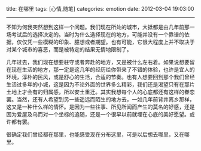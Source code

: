 title: 在哪里
tags: [心情,随笔]
categories: emotion
date: 2012-03-04 19:03:00

---

不知为何我突然想到这样一个问题。我们现在所处的城市，大抵都是由几年前那一场考试后的选择决定的。当时为什么选择现在的地方，可能并没有一个靠谱的依据，仅仅凭一些模糊的印象、臆想或者期望。也有可能，它很大程度上并不取决于对某个城市的喜恶，而是被特定的结果无情地限制了。

几年过去，我们现在想要驻守或者奔赴的地方，又是被什么左右着。如果说想要留在现在生活的地方，那一定是这几年的经历给你带来了不错的体验，也许是宜人的环境，淳朴的民风，或是舒心的生活，合适的节奏。也有人想要回到那个我们曾经生活过多年的小城，这是因为不论外面的世界多么精彩，我们还是渴望只有在那片土地上才会有的归属感，所以安土重迁。其实我想每个人的心底都还有这样的眷恋罢。当然，还有人希望到另一些遥远而陌生的地方去，一如几年前背井离乡那样，这又是一种什么样的情怀。是因为一些往事、所见所闻而产生的莫名的好感，还是因为爱屋及乌而对一个坐标的追随，还是一个很早以前就埋在心底的美好愿望。或许都有罢。

很确定我们曾经都在那里，也能感受现在分布这里，可是以后想去哪里，又在哪里。

